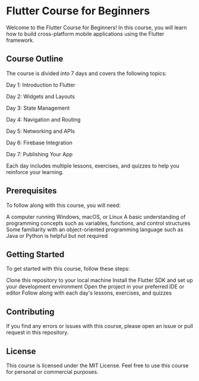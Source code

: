 # Flutter Course for Beginners
Welcome to the Flutter Course for Beginners! In this course, you will learn how to build cross-platform mobile applications using the Flutter framework.

## Course Outline
The course is divided into 7 days and covers the following topics:

Day 1: Introduction to Flutter 

Day 2: Widgets and Layouts 

Day 3: State Management 

Day 4: Navigation and Routing 

Day 5: Networking and APIs 

Day 6: Firebase Integration 

Day 7: Publishing Your App 

Each day includes multiple lessons, exercises, and quizzes to help you reinforce your learning.

## Prerequisites
To follow along with this course, you will need:

A computer running Windows, macOS, or Linux
A basic understanding of programming concepts such as variables, functions, and control structures
Some familiarity with an object-oriented programming language such as Java or Python is helpful but not required
## Getting Started
To get started with this course, follow these steps:

Clone this repository to your local machine
Install the Flutter SDK and set up your development environment
Open the project in your preferred IDE or editor
Follow along with each day's lessons, exercises, and quizzes
## Contributing
If you find any errors or issues with this course, please open an issue or pull request in this repository.

## License
This course is licensed under the MIT License. Feel free to use this course for personal or commercial purposes.
